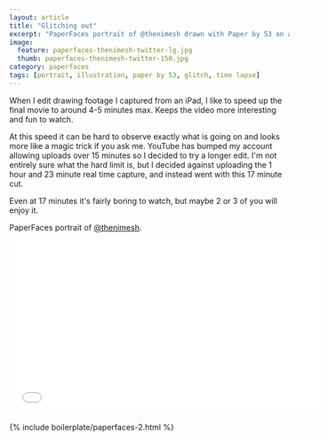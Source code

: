 ```yaml
---
layout: article
title: "Glitching out"
excerpt: "PaperFaces portrait of @thenimesh drawn with Paper by 53 on an iPad."
image: 
  feature: paperfaces-thenimesh-twitter-lg.jpg
  thumb: paperfaces-thenimesh-twitter-150.jpg
category: paperfaces
tags: [portrait, illustration, paper by 53, glitch, time lapse]
---
```


When I edit drawing footage I captured from an iPad, I like to speed up the final movie to around 4-5 minutes max. Keeps the video more interesting and fun to watch.

At this speed it can be hard to observe exactly what is going on and looks more like a magic trick if you ask me. YouTube has bumped my account allowing uploads over 15 minutes so I decided to try a longer edit. I'm not entirely sure what the hard limit is, but I decided against uploading the 1 hour and 23 minute real time capture, and instead went with this 17 minute cut.

Even at 17 minutes it's fairly boring to watch, but maybe 2 or 3 of you will enjoy it.

PaperFaces portrait of [@thenimesh](http://twitter.com/thenimesh).

<iframe width="560" height="315" src="//www.youtube.com/embed/s4WEGH5r-1c" frameborder="0"> </iframe>

{% include boilerplate/paperfaces-2.html %}
